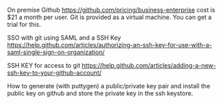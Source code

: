 On premise Github https://github.com/pricing/business-enterprise cost is $21 a month per user.  Git is provided as a virtual machine.  You can get a trial for this.

SSO with git using SAML and a SSH Key https://help.github.com/articles/authorizing-an-ssh-key-for-use-with-a-saml-single-sign-on-organization/

SSH KEY for access to git https://help.github.com/articles/adding-a-new-ssh-key-to-your-github-account/

How to generate (with puttygen) a public/private key pair and install the public key on github and store the private key in the ssh keystore.  




